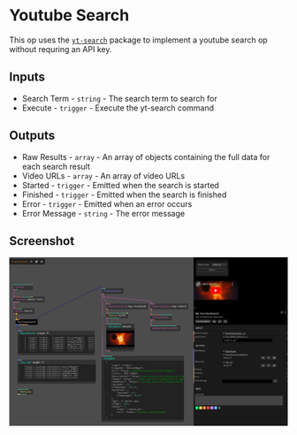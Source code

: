 # Youtube Search

This op uses the [`yt-search`](https://www.npmjs.com/package/yt-search) package to implement a youtube search op without requring an API key.

## Inputs

* Search Term - `string` - The search term to search for
* Execute - `trigger` - Execute the yt-search command

## Outputs

* Raw Results - `array` - An array of objects containing the full data for each search result
* Video URLs - `array` - An array of video URLs
* Started - `trigger` - Emitted when the search is started
* Finished - `trigger` - Emitted when the search is finished
* Error - `trigger` - Emitted when an error occurs
* Error Message - `string` - The error message

## Screenshot

![yt-search](../../screenshots/yt-search.png)